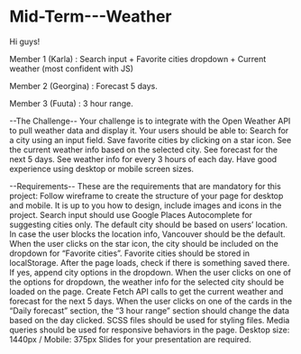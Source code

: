 # Mid-Term---Weather
Hi guys!

Member 1 (Karla) : Search input + Favorite cities dropdown + Current weather (most confident with JS)

Member 2 (Georgina) : Forecast 5 days.

Member 3 (Fuuta) : 3 hour range.


--The Challenge--
Your challenge is to integrate with the Open Weather API to pull weather data and display it.
Your users should be able to:
Search for a city using an input field.
Save favorite cities by clicking on a star icon.
See the current weather info based on the selected city.
See forecast for the next 5 days.
See weather info for every 3 hours of each day.
Have good experience using desktop or mobile screen sizes.

--Requirements--
These are the requirements that are mandatory for this project:
Follow wireframe to create the structure of your page for desktop and mobile. It is up to you how to design, include images and icons in the project.
Search input should use Google Places Autocomplete for suggesting cities only.
The default city should be based on users’ location. In case the user blocks the location info, Vancouver should be the default.
When the user clicks on the star icon, the city should be included on the dropdown for “Favorite cities”.
Favorite cities should be stored in localStorage. After the page loads, check if there is something saved there. If yes, append city options in the dropdown.
When the user clicks on one of the options for dropdown, the weather info for the selected city should be loaded on the page.
Create Fetch API calls to get the current weather and forecast for the next 5 days.
When the user clicks on one of the cards in the “Daily forecast” section, the “3 hour range” section should change the data based on the day clicked.
SCSS files should be used for styling files.
Media queries should be used for responsive behaviors in the page.
Desktop size: 1440px / Mobile: 375px
Slides for your presentation are required.
